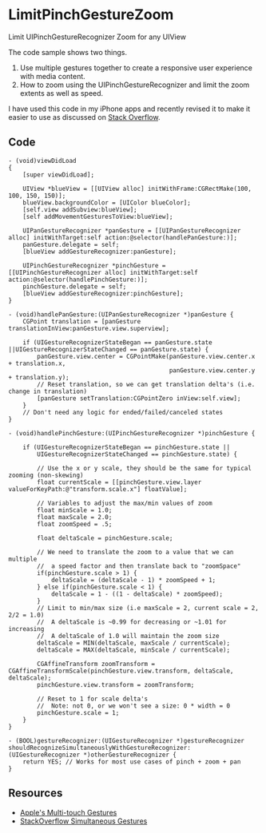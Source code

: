 LimitPinchGestureZoom
=====================

Limit UIPinchGestureRecognizer Zoom for any UIView

The code sample shows two things.

1. Use multiple gestures together to create a responsive user experience with media content.
2. How to zoom using the UIPinchGestureRecognizer and limit the zoom extents as well as speed.

I have used this code in my iPhone apps and recently revised it to make it easier to use as discussed on [Stack Overflow](http://stackoverflow.com/a/5449865/276626).

Code
----

    - (void)viewDidLoad
    {
        [super viewDidLoad];

        UIView *blueView = [[UIView alloc] initWithFrame:CGRectMake(100, 100, 150, 150)];
        blueView.backgroundColor = [UIColor blueColor];
        [self.view addSubview:blueView];
        [self addMovementGesturesToView:blueView];
        
        UIPanGestureRecognizer *panGesture = [[UIPanGestureRecognizer alloc] initWithTarget:self action:@selector(handlePanGesture:)];
        panGesture.delegate = self;
        [blueView addGestureRecognizer:panGesture];
        
        UIPinchGestureRecognizer *pinchGesture = [[UIPinchGestureRecognizer alloc] initWithTarget:self action:@selector(handlePinchGesture:)];
        pinchGesture.delegate = self;
        [blueView addGestureRecognizer:pinchGesture];
    }

    - (void)handlePanGesture:(UIPanGestureRecognizer *)panGesture {
        CGPoint translation = [panGesture translationInView:panGesture.view.superview];
        
        if (UIGestureRecognizerStateBegan == panGesture.state ||UIGestureRecognizerStateChanged == panGesture.state) {
            panGesture.view.center = CGPointMake(panGesture.view.center.x + translation.x,
                                                 panGesture.view.center.y + translation.y);
            // Reset translation, so we can get translation delta's (i.e. change in translation)
            [panGesture setTranslation:CGPointZero inView:self.view];
        }
        // Don't need any logic for ended/failed/canceled states
    }

    - (void)handlePinchGesture:(UIPinchGestureRecognizer *)pinchGesture {
        
        if (UIGestureRecognizerStateBegan == pinchGesture.state ||
            UIGestureRecognizerStateChanged == pinchGesture.state) {
            
            // Use the x or y scale, they should be the same for typical zooming (non-skewing)
            float currentScale = [[pinchGesture.view.layer valueForKeyPath:@"transform.scale.x"] floatValue];
            
            // Variables to adjust the max/min values of zoom
            float minScale = 1.0;
            float maxScale = 2.0;
            float zoomSpeed = .5;
            
            float deltaScale = pinchGesture.scale;
            
            // We need to translate the zoom to a value that we can multiple
            //  a speed factor and then translate back to "zoomSpace"
            if(pinchGesture.scale > 1) {
                deltaScale = (deltaScale - 1) * zoomSpeed + 1;
            } else if(pinchGesture.scale < 1) {
                deltaScale = 1 - ((1 - deltaScale) * zoomSpeed);
            }
            // Limit to min/max size (i.e maxScale = 2, current scale = 2, 2/2 = 1.0)
            //  A deltaScale is ~0.99 for decreasing or ~1.01 for increasing
            //  A deltaScale of 1.0 will maintain the zoom size
            deltaScale = MIN(deltaScale, maxScale / currentScale);
            deltaScale = MAX(deltaScale, minScale / currentScale);
            
            CGAffineTransform zoomTransform = CGAffineTransformScale(pinchGesture.view.transform, deltaScale, deltaScale);
            pinchGesture.view.transform = zoomTransform;
            
            // Reset to 1 for scale delta's
            //  Note: not 0, or we won't see a size: 0 * width = 0
            pinchGesture.scale = 1;
        }
    }

    - (BOOL)gestureRecognizer:(UIGestureRecognizer *)gestureRecognizer shouldRecognizeSimultaneouslyWithGestureRecognizer:(UIGestureRecognizer *)otherGestureRecognizer {
        return YES; // Works for most use cases of pinch + zoom + pan
    }


Resources
----

* [Apple's Multi-touch Gestures](https://developer.apple.com/library/ios/documentation/EventHandling/Conceptual/EventHandlingiPhoneOS/GestureRecognizer_basics/GestureRecognizer_basics.html#//apple_ref/doc/uid/TP40009541-CH2-SW2)
* [StackOverflow Simultaneous Gestures](http://stackoverflow.com/a/5449865/276626)
